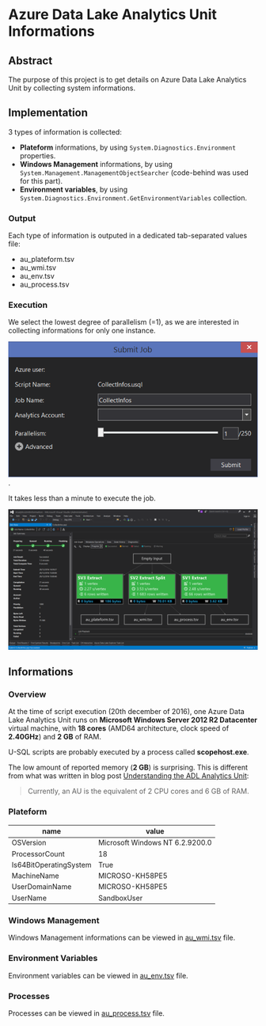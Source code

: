 # Azure Data Lake Analytics Unit Informations

## Abstract

The purpose of this project is to get details on Azure Data Lake Analytics Unit by collecting system informations.

## Implementation

3 types of information is collected:

- **Plateform** informations, by using `System.Diagnostics.Environment` properties.
- **Windows Management** informations, by using `System.Management.ManagementObjectSearcher` (code-behind was used for this part).
- **Environment variables**, by using `System.Diagnostics.Environment.GetEnvironmentVariables` collection.

### Output

Each type of information is outputed in a dedicated tab-separated values file:

- au_plateform.tsv
- au_wmi.tsv
- au_env.tsv
- au_process.tsv

### Execution

We select the lowest degree of parallelism (=1), as we are interested in collecting informations for only one instance.

![](medias/submitjob.png).

It takes less than a minute to execute the job.

![](medias/dag.png)

## Informations

### Overview

At the time of script execution (20th december of 2016), one Azure Data Lake Analytics Unit runs on **Microsoft Windows Server 2012 R2 Datacenter** virtual machine, with **18 cores** (AMD64 architecture, clock speed of **2.40GHz**) and **2 GB** of RAM.

U-SQL scripts are probably executed by a process called **scopehost.exe**.

The low amount of reported memory (**2 GB**) is surprising. This is different from what was written in blog post [Understanding the ADL Analytics Unit](https://blogs.msdn.microsoft.com/azuredatalake/2016/10/12/understanding-adl-analytics-unit/):

> Currently, an AU is the equivalent of 2 CPU cores and 6 GB of RAM.

### Plateform

| name                   | value                           |
|------------------------|---------------------------------|
| OSVersion              | Microsoft Windows NT 6.2.9200.0 |
| ProcessorCount         | 18                              |
| Is64BitOperatingSystem | True                            |
| MachineName            | MICROSO-KH58PE5                 |
| UserDomainName         | MICROSO-KH58PE5                 |
| UserName               | SandboxUser                     |

### Windows Management

Windows Management informations can be viewed in [au_wmi.tsv](output/au_wmi.md) file.

### Environment Variables

Environment variables can be viewed in [au_env.tsv](output/au_env.md) file.

### Processes

Processes can be viewed in [au_process.tsv](output/au_process.md) file.
